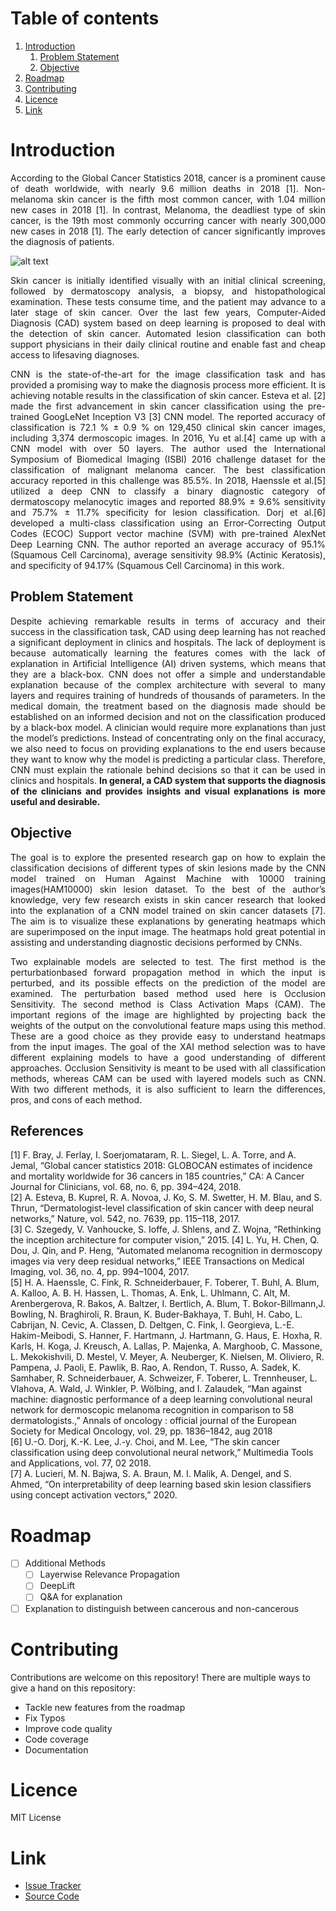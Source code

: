 # Table of contents
1. [Introduction](#Introduction)
    1. [Problem Statement](#Problem_Statement)
    2. [Objective](#Objective)
2. [Roadmap](#Roadmap)
3. [Contributing](#Contributing)
4. [Licence](#Licence)
5. [Link](#Link)

# **Introduction** #
<p align="justify">According to the Global Cancer Statistics 2018, cancer is a prominent cause of death worldwide, with nearly 9.6 million deaths in 2018 [1]. Non-melanoma skin cancer is the fifth most common cancer, with 1.04 million new cases in 2018 [1]. In contrast, Melanoma, the deadliest type of skin cancer, is the 19th most commonly occurring cancer with nearly 300,000 new cases in 2018 [1]. The early detection of cancer significantly improves the diagnosis of patients.</p>  
  
![alt text](<https://github.com/rao208/Explainable_AI/blob/master/Images/Cancer_Statistics_2018%20(1)-1.svg>)  

<p align="justify">Skin cancer is initially identified visually with an initial clinical screening, followed by dermatoscopy analysis, a biopsy, and histopathological examination. These tests consume time, and the patient may advance to a later stage of skin cancer. Over the last few years, Computer-Aided Diagnosis (CAD) system based on deep learning is proposed to deal with the detection of skin cancer. Automated lesion classification can both support physicians in their daily clinical routine and enable fast and cheap access to lifesaving diagnoses.</p>  
  
<p align="justify">CNN is the state-of-the-art for the image classification task and has provided a promising way to make the diagnosis process more efficient. It is achieving notable results in the classification of skin cancer. Esteva et al. [2] made the first advancement in skin cancer classification using the pre-trained GoogLeNet Inception V3 [3] CNN model. The reported accuracy of classification is 72.1 % ± 0.9 % on 129,450 clinical skin cancer images, including 3,374 dermoscopic images. In 2016, Yu et al.[4] came up with a CNN model with over 50 layers. The author used the International Symposium of Biomedical Imaging (ISBI) 2016 challenge dataset for the classification of malignant melanoma cancer. The best classification accuracy reported in this challenge was 85.5%. In 2018, Haenssle et al.[5] utilized a deep CNN to classify a binary diagnostic category of dermatoscopy melanocytic images and reported 88.9% ± 9.6% sensitivity and 75.7% ± 11.7% specificity for lesion classification. Dorj et al.[6] developed a multi-class classification using an Error-Correcting Output Codes (ECOC) Support vector machine (SVM) with pre-trained AlexNet Deep Learning CNN. The author reported an average accuracy of 95.1% (Squamous Cell Carcinoma), average sensitivity 98.9% (Actinic Keratosis), and specificity of 94.17% (Squamous Cell Carcinoma) in this work.</p>  

## **Problem Statement** ##
<p align="justify">Despite achieving remarkable results in terms of accuracy and their success in the classification task, CAD using deep learning has not reached a significant deployment in clinics and hospitals. The lack of deployment is because automatically learning the features comes with the lack of explanation in Artificial Intelligence (AI) driven systems, which means that they are a black-box. CNN does not offer a simple and understandable explanation because of the complex architecture with several to many layers and requires training of hundreds of thousands of parameters. In the medical domain, the treatment based on the diagnosis made should be established on an informed decision and not on the classification produced by a black-box model. A clinician would require more explanations than just the model’s predictions. Instead of concentrating only on the final accuracy, we also need to focus on providing explanations to the end users because they want to know why the model is predicting a particular class. Therefore, CNN must explain the rationale behind decisions so that it can be used in clinics and hospitals. <b>In general, a CAD system that supports the diagnosis of the clinicians and provides insights and visual explanations is more useful and desirable.</b></p>  
  
## **Objective** ## 
<p align="justify">The goal is to explore the presented research gap on how to explain the classification decisions of different types of skin lesions made by the CNN model trained on Human Against Machine with 10000 training images(HAM10000) skin lesion dataset. To the best of the author’s knowledge, very few research exists in skin cancer research that looked into the explanation of a CNN model trained on skin cancer datasets [7]. The aim is to visualize these explanations by generating heatmaps which are superimposed on the input image. The heatmaps hold great potential in assisting and understanding diagnostic decisions performed by CNNs.</p>

<p align="justify">Two explainable models are selected to test. The first method is the perturbationbased forward propagation method in which the input is perturbed, and its possible effects on the prediction of the model are examined. The perturbation based method used here is Occlusion Sensitivity. The second method is Class Activation Maps (CAM). The important regions of the image are highlighted by projecting back the weights of the output on the convolutional feature maps using this method. These are a good choice as they provide easy to understand heatmaps from the input images. The goal of the XAI method selection was to have different explaining models to have a good understanding of different approaches. Occlusion Sensitivity is meant to be used with all classification methods, whereas CAM can be used with layered models such as CNN. With two different methods, it is also sufficient to learn the differences, pros, and cons of each method. </p>  

## **References** ##
[1] F. Bray, J. Ferlay, I. Soerjomataram, R. L. Siegel, L. A. Torre, and A. Jemal, “Global cancer statistics 2018: GLOBOCAN estimates of incidence and mortality
worldwide for 36 cancers in 185 countries,” CA: A Cancer Journal for Clinicians, vol. 68, no. 6, pp. 394–424, 2018.  
[2] A. Esteva, B. Kuprel, R. A. Novoa, J. Ko, S. M. Swetter, H. M. Blau, and S. Thrun, “Dermatologist-level classification of skin cancer with deep neural networks,” Nature, vol. 542, no. 7639, pp. 115–118, 2017.   
[3] C. Szegedy, V. Vanhoucke, S. Ioffe, J. Shlens, and Z. Wojna, “Rethinking the inception architecture for computer vision,” 2015. 
[4] L. Yu, H. Chen, Q. Dou, J. Qin, and P. Heng, “Automated melanoma recognition in dermoscopy images via very deep residual networks,” IEEE Transactions on Medical Imaging, vol. 36, no. 4, pp. 994–1004, 2017.   
[5] H. A. Haenssle, C. Fink, R. Schneiderbauer, F. Toberer, T. Buhl, A. Blum, A. Kalloo, A. B. H. Hassen, L. Thomas, A. Enk, L. Uhlmann, C. Alt, M. Arenbergerova, R. Bakos, A. Baltzer, I. Bertlich, A. Blum, T. Bokor-Billmann,J. Bowling, N. Braghiroli, R. Braun, K. Buder-Bakhaya, T. Buhl, H. Cabo, L. Cabrijan, N. Cevic, A. Classen, D. Deltgen, C. Fink, I. Georgieva, L.-E. Hakim-Meibodi, S. Hanner, F. Hartmann, J. Hartmann, G. Haus, E. Hoxha, R. Karls, H. Koga, J. Kreusch, A. Lallas, P. Majenka, A. Marghoob, C. Massone, L. Mekokishvili, D. Mestel, V. Meyer, A. Neuberger, K. Nielsen, M. Oliviero, R. Pampena, J. Paoli, E. Pawlik, B. Rao, A. Rendon, T. Russo, A. Sadek, K. Samhaber, R. Schneiderbauer, A. Schweizer, F. Toberer, L. Trennheuser, L. Vlahova, A. Wald, J. Winkler, P. Wölbing, and I. Zalaudek, “Man against machine: diagnostic performance of a deep learning convolutional neural network for dermoscopic melanoma recognition in comparison to 58 dermatologists.,” Annals of oncology : official journal of the European Society for Medical Oncology, vol. 29, pp. 1836–1842, aug 2018  
[6] U.-O. Dorj, K.-K. Lee, J.-y. Choi, and M. Lee, “The skin cancer classification using deep convolutional neural network,” Multimedia Tools and Applications,
vol. 77, 02 2018.  
[7] A. Lucieri, M. N. Bajwa, S. A. Braun, M. I. Malik, A. Dengel, and S. Ahmed, “On interpretability of deep learning based skin lesion classifiers using concept activation vectors,” 2020.  

# **Roadmap** #

- [ ] Additional Methods
    - [ ] Layerwise Relevance Propagation
    - [ ] DeepLift
    - [ ] Q&A for explanation
- [ ] Explanation to distinguish between cancerous and non-cancerous 

# **Contributing** #

Contributions are welcome on this repository! There are multiple ways to give a hand on this repository:

* Tackle new features from the roadmap
* Fix Typos
* Improve code quality
* Code coverage
* Documentation

# **Licence** #
MIT License  

# **Link** #  

* [Issue Tracker](https://github.com/rao208/Explainable_AI/issues)
* [Source Code](https://github.com/rao208/Explainable_AI)
